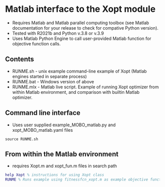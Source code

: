 # Matlab interface to the Xopt module

* Requires Matlab and Matlab parallel computing toolbox (see Matlab documentation for your release to check for compative Python version).
* Tested with R2021b and Python v.3.8 or v.3.9
* Uses Matlab Python Engine to call user-provided Matlab function for objective function calls.

## Contents

* RUNME.sh - unix example command-line example of Xopt (Matlab engines started in separate process)
* RUNME.bat - Windows version of above
* RUNME.mlx - Matlab live script. Example of running Xopt optimizer from within Matlab environment, and comparison with builtin Matlab optimizer.

## Command line interface

* Uses user supplied example_MOBO_matlab.py and xopt_MOBO_matlab.yaml files
```Shell
source RUNME.sh
```

## From within the Matlab environment
* requires Xopt.m and xopt_fun.m files in search path
```MATLAB
help Xopt % instructions for using Xopt class
RUNME % Runs example using fitnessfcn_xopt.m as example objective function (further documentation within live script)
```